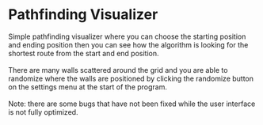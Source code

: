 # Pathfinding Visualizer

Simple pathfinding visualizer where you can choose the starting position and ending position then you can see how the algorithm is looking for the shortest route from the start and end position.
<br />
<br />
There are many walls scattered around the grid and you are able to randomize where the walls are positioned by clicking the randomize button on the settings menu at the start of the program. 
<br />
<br />
Note: there are some bugs that have not been fixed while the user interface is not fully optimized. 
